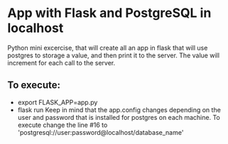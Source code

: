 # App with Flask and PostgreSQL in localhost
Python mini excercise, that will create all an app in flask that will use postgres to storage a value, and then print it to the server. The value will increment for each call to the server. 
## To execute:
- export FLASK_APP=app.py
- flask run
Keep in mind that the app.config changes depending on the user and password that is installed for postgres on each machine. To execute change the line #16 to 'postgresql://user:password@localhost/database_name'
